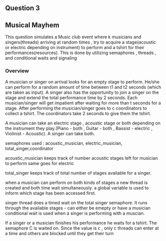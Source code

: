 

## Question 3
##  Musical Mayhem
This question simulates a Music club event where k musicians and singers(threads) arriving at random times , try to acquire a stage(acoustic or electric depending on instrument) to perform and a tshirt for their performances(resources). This is done by utilizing semaphores , threads , and conditional waits and signaling


### Overview

A musician or singer on arrival looks for an empty stage to perform. He/she can perform for a random amount of time between t1 and t2 seconds (which are taken as input). A singer also has the opportunity to join a singer on the stage and extend the total performance time by 2 seconds. Each musician/singer will get impatient after waiting for more than t seconds for a stage. After performing the musician/singer goes to c coordinators to collect a tshirt. The coordinators take 2 seconds to give them the tshirt.


A musician can take an electric stage , acoustic stage or both depending on the instrument they play.(Piano - both , Guitar - both , Bassist - electric , Violinist - Acoustic). A singer can take both.

semaphores used : acoustic_musician, electric_musician, total_singer,coordinator

acoustic_musician keeps track of number acoustic stages left for musician to perform
same goes for electric

total_singer keeps track of total number of stages available for a singer.


when a musician can perform on both kinds of stages a new thread is created and both time wait simultaneously. a global variable is used to inform which stage has been accessed first.


singer thread does a timed wait on the total singer semaphore.
It runs through the available stages - can either be emepty or have a musician
conditional wait is used when a singer is performing with a muscian.

If a singer or a musician finishes his performance he waits for a tshirt.
The semaphore C is waited on. Since the value is c , only c threads can enter at a time and others are blocked until they get their turn 
